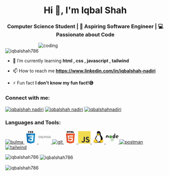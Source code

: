 <h1 align="center">Hi 👋, I'm Iqbal Shah</h1>
<h3 align="center">Computer Science Student | 🌟 Aspiring Software Engineer | 💻 Passionate about Code</h3>

<img align="right" alt="coding" width="400" src="https://user-images.githubusercontent.com/55389276/140866485-8fb1c876-9a8f-4d6a-98dc-08c4981eaf70.gif"/>

<p align="left"> <img src="https://komarev.com/ghpvc/?username=iqbalshah786&label=Profile%20views&color=0e75b6&style=flat" alt="iqbalshah786" /> </p>

- 🌱 I’m currently learning **html , css , javascript , tailwind**

- 📫 How to reach me **https://www.linkedin.com/in/iqbalshah-nadiri**

- ⚡ Fun fact **I don't know my fun fact!😅**

<h3 align="left">Connect with me:</h3>
<p align="left">
<a href="https://codepen.io/iqbalshah nadiri" target="blank"><img align="center" src="https://raw.githubusercontent.com/rahuldkjain/github-profile-readme-generator/master/src/images/icons/Social/codepen.svg" alt="iqbalshah nadiri" height="30" width="40" /></a>
<a href="https://linkedin.com/in/iqbalshah nadiri" target="blank"><img align="center" src="https://raw.githubusercontent.com/rahuldkjain/github-profile-readme-generator/master/src/images/icons/Social/linked-in-alt.svg" alt="iqbalshah nadiri" height="30" width="40" /></a>
<a href="https://www.hackerrank.com/iqbalshahnadiri" target="blank"><img align="center" src="https://raw.githubusercontent.com/rahuldkjain/github-profile-readme-generator/master/src/images/icons/Social/hackerrank.svg" alt="iqbalshahnadiri" height="30" width="40" /></a>
</p>

<h3 align="left">Languages and Tools:</h3>
<p align="left"> <a href="https://bulma.io/" target="_blank" rel="noreferrer"> <img src="https://raw.githubusercontent.com/gilbarbara/logos/804dc257b59e144eaca5bc6ffd16949752c6f789/logos/bulma.svg" alt="bulma" width="40" height="40"/> </a> <a href="https://www.w3schools.com/css/" target="_blank" rel="noreferrer"> <img src="https://raw.githubusercontent.com/devicons/devicon/master/icons/css3/css3-original-wordmark.svg" alt="css3" width="40" height="40"/> </a> <a href="https://expressjs.com" target="_blank" rel="noreferrer"> <img src="https://raw.githubusercontent.com/devicons/devicon/master/icons/express/express-original-wordmark.svg" alt="express" width="40" height="40"/> </a> <a href="https://git-scm.com/" target="_blank" rel="noreferrer"> <img src="https://www.vectorlogo.zone/logos/git-scm/git-scm-icon.svg" alt="git" width="40" height="40"/> </a> <a href="https://www.w3.org/html/" target="_blank" rel="noreferrer"> <img src="https://raw.githubusercontent.com/devicons/devicon/master/icons/html5/html5-original-wordmark.svg" alt="html5" width="40" height="40"/> </a> <a href="https://developer.mozilla.org/en-US/docs/Web/JavaScript" target="_blank" rel="noreferrer"> <img src="https://raw.githubusercontent.com/devicons/devicon/master/icons/javascript/javascript-original.svg" alt="javascript" width="40" height="40"/> </a> <a href="https://www.linux.org/" target="_blank" rel="noreferrer"> <img src="https://raw.githubusercontent.com/devicons/devicon/master/icons/linux/linux-original.svg" alt="linux" width="40" height="40"/> </a> <a href="https://nodejs.org" target="_blank" rel="noreferrer"> <img src="https://raw.githubusercontent.com/devicons/devicon/master/icons/nodejs/nodejs-original-wordmark.svg" alt="nodejs" width="40" height="40"/> </a> <a href="https://postman.com" target="_blank" rel="noreferrer"> <img src="https://www.vectorlogo.zone/logos/getpostman/getpostman-icon.svg" alt="postman" width="40" height="40"/> </a> <a href="https://tailwindcss.com/" target="_blank" rel="noreferrer"> <img src="https://www.vectorlogo.zone/logos/tailwindcss/tailwindcss-icon.svg" alt="tailwind" width="40" height="40"/> </a> </p>

<p><img align="left" src="https://github-readme-stats.vercel.app/api/top-langs?username=iqbalshah786&show_icons=true&locale=en&layout=compact" alt="iqbalshah786" /></p>

<p>&nbsp;<img align="center" src="https://github-readme-stats.vercel.app/api?username=iqbalshah786&show_icons=true&locale=en" alt="iqbalshah786" /></p>

<p><img align="center" src="https://github-readme-streak-stats.herokuapp.com/?user=iqbalshah786&" alt="iqbalshah786" /></p>
